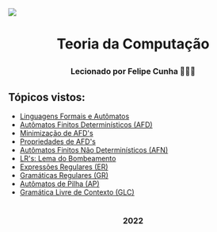 <img src="ttc.png"/>
<h1 align= "center">
<p>Teoria da Computação</p>
<font size="3">
<p>Lecionado por Felipe Cunha 🧑🏽‍💼</p>
</font>
</h1>

## Tópicos vistos:
- [Linguagens Formais e Autômatos](https://github.com/Aimeeferreira/Exercicios-da-Faculdade/blob/main/5%C2%B0%20Per%C3%ADodo/Fundamentos%20Te%C3%B3ricos%20da%20Computa%C3%A7%C3%A3o/Slides/Aula01.pdf)
- [Autômatos Finitos Determinísticos (AFD)](https://github.com/Aimeeferreira/Exercicios-da-Faculdade/blob/main/5%C2%B0%20Per%C3%ADodo/Fundamentos%20Te%C3%B3ricos%20da%20Computa%C3%A7%C3%A3o/Slides/Aula02.pdf)
- [Minimização de AFD's](https://github.com/Aimeeferreira/Exercicios-da-Faculdade/blob/main/5%C2%B0%20Per%C3%ADodo/Fundamentos%20Te%C3%B3ricos%20da%20Computa%C3%A7%C3%A3o/Slides/Aula03.pdf)
- [Propriedades de AFD's](https://github.com/Aimeeferreira/Exercicios-da-Faculdade/blob/main/5%C2%B0%20Per%C3%ADodo/Fundamentos%20Te%C3%B3ricos%20da%20Computa%C3%A7%C3%A3o/Slides/Aula04.pdf)
- [Autômatos Finitos Não Determinísticos (AFN)](https://github.com/Aimeeferreira/Exercicios-da-Faculdade/blob/main/5%C2%B0%20Per%C3%ADodo/Fundamentos%20Te%C3%B3ricos%20da%20Computa%C3%A7%C3%A3o/Slides/Aula05.pdf)
- [LR's: Lema do Bombeamento](https://github.com/Aimeeferreira/Exercicios-da-Faculdade/blob/main/5%C2%B0%20Per%C3%ADodo/Fundamentos%20Te%C3%B3ricos%20da%20Computa%C3%A7%C3%A3o/Slides/Aula06.pdf)
- [Expressões Regulares (ER)](https://github.com/Aimeeferreira/Exercicios-da-Faculdade/blob/main/5%C2%B0%20Per%C3%ADodo/Fundamentos%20Te%C3%B3ricos%20da%20Computa%C3%A7%C3%A3o/Slides/Aula07.pdf)
- [Gramáticas Regulares (GR)](https://github.com/Aimeeferreira/Exercicios-da-Faculdade/blob/main/5%C2%B0%20Per%C3%ADodo/Fundamentos%20Te%C3%B3ricos%20da%20Computa%C3%A7%C3%A3o/Slides/Aula08.pdf)
- [Autômatos de Pilha (AP)](https://github.com/Aimeeferreira/Exercicios-da-Faculdade/blob/main/5%C2%B0%20Per%C3%ADodo/Fundamentos%20Te%C3%B3ricos%20da%20Computa%C3%A7%C3%A3o/Slides/Aula09.pdf)
- [Gramática Livre de Contexto (GLC)](https://github.com/Aimeeferreira/Exercicios-da-Faculdade/blob/main/5%C2%B0%20Per%C3%ADodo/Fundamentos%20Te%C3%B3ricos%20da%20Computa%C3%A7%C3%A3o/Slides/Aula10.pdf)



<h1 align= "center">
<font size="3">
<p2>2022</p2>
</font>
</h1>
